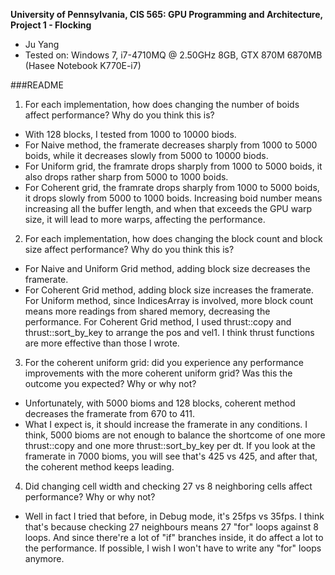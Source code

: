**University of Pennsylvania, CIS 565: GPU Programming and Architecture,
Project 1 - Flocking**

* Ju Yang
* Tested on: Windows 7, i7-4710MQ @ 2.50GHz 8GB, GTX 870M 6870MB (Hasee Notebook K770E-i7)

###README

1. For each implementation, how does changing the number of boids affect performance? Why do you think this is?
* With 128 blocks, I tested from 1000 to 10000 biods.
* For Naive method, the framerate decreases sharply from 1000 to 5000 boids, while it decreases slowly from 5000 to 10000 biods.
* For Uniform grid, the framrate drops sharply from 1000 to 5000 boids, it also drops rather sharp from 5000 to 1000 boids.
* For Coherent grid, the framrate drops sharply from 1000 to 5000 boids, it drops slowly from 5000 to 1000 boids.
Increasing boid number means increasing all the buffer length, and when that exceeds the GPU warp size, it will lead to more warps, affecting the performance.

2. For each implementation, how does changing the block count and block size affect performance? Why do you think this is?
* For Naive and Uniform Grid method, adding block size decreases the framerate.
* For Coherent Grid method, adding block size increases the framerate.
For Uniform method, since IndicesArray is involved, more block count means more readings from shared memory, decreasing the performance.
For Coherent Grid method, I used thrust::copy and thrust::sort_by_key to arrange the pos and vel1. I think thrust functions are more effective than those I wrote.

3. For the coherent uniform grid: did you experience any performance improvements with the more coherent uniform grid? Was this the outcome you expected? Why or why not?
* Unfortunately, with 5000 bioms and 128 blocks, coherent method decreases the framerate from 670 to 411.
* What I expect is, it should increase the framerate in any conditions.
I think, 5000 bioms are not enough to balance the shortcome of one more thrust::copy and one more thrust::sort_by_key per dt.
If you look at the framerate in 7000 bioms, you will see that's 425 vs 425, and after that, the coherent method keeps leading.

4. Did changing cell width and checking 27 vs 8 neighboring cells affect performance? Why or why not?
* Well in fact I tried that before, in Debug mode, it's 25fps vs 35fps.
I think that's because checking 27 neighbours means 27 "for" loops against 8 loops.
And since there're a lot of "if" branches inside, it do affect a lot to the performance.
If possible, I wish I won't have to write any "for" loops anymore. 
